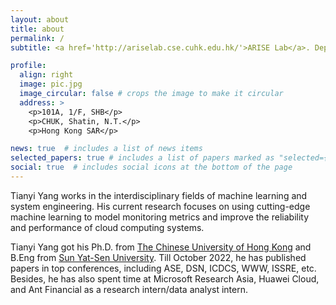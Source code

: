 ```yaml
---
layout: about
title: about
permalink: /
subtitle: <a href='http://ariselab.cse.cuhk.edu.hk/'>ARISE Lab</a>. Department of Computer Science and Engineering, CUHK.

profile:
  align: right
  image: pic.jpg
  image_circular: false # crops the image to make it circular
  address: >
    <p>101A, 1/F, SHB</p>
    <p>CHUK, Shatin, N.T.</p>
    <p>Hong Kong SAR</p>

news: true  # includes a list of news items
selected_papers: true # includes a list of papers marked as "selected={true}"
social: true  # includes social icons at the bottom of the page
---
```


Tianyi Yang works in the interdisciplinary fields of machine learning and system engineering. His current research focuses on using cutting-edge machine learning to model monitoring metrics and improve the reliability and performance of cloud computing systems.

Tianyi Yang got his Ph.D. from <a href='https://www.cuhk.edu.hk/english/index.html'>The Chinese University of Hong Kong</a> and B.Eng from <a href='https://www.sysu.edu.cn/sysuen/'>Sun Yat-Sen University</a>. Till October 2022, he has published papers in top conferences, including ASE, DSN, ICDCS, WWW, ISSRE, etc. Besides, he has also spent time at Microsoft Research Asia, Huawei Cloud, and Ant Financial as a research intern/data analyst intern.
